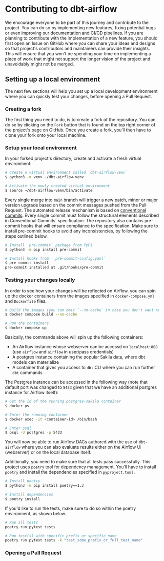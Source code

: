 # Contributing to dbt-airflow
We encourage everyone to be part of this journey and contribute to the project. You can do so by implementing new
features, fixing potential bugs or even improving our documentation and CI/CD pipelines. If you are planning to 
contribute with the implementation of a new feature, you should first open an Issue on GitHub where you can share your
ideas and designs so that project's contributors and maintainers can provide their insights. This will ensure that you
won't be spending your time on implementing a piece of work that might not support the longer vision of the project and
unavoidably might not be merged. 


## Setting up a local environment
The next few sections will help you set up a local development environment where you can quickly test your changes, 
before opening a Pull Request. 

### Creating a fork 

The first thing you need to do, is to create a fork of the repository. You can do so by clicking on the `Fork`
button that is found on the top right corner of the project's page on GitHub. Once you create a fork, you'll then have
to clone your fork onto your local machine. 

### Setup your local environment
In your forked project's directory, create and activate a fresh virtual environment:
```bash
# Create a virtual environment called `dbt-airflow-venv`
$ python3 -m venv ~/dbt-airflow-venv

# Activate the newly created virtual environment
$ source ~/dbt-airflow-venv/bin/activate
```

Every single merge into `main` branch will trigger a new patch, minor or major version upgrade based on the commit 
messages pushed  from the Pull Request.
The automated release mechanism is based on 
[conventional commits](https://www.conventionalcommits.org/en/v1.0.0/#summary).
Every single commit must follow the structural elements described in Conventional Commits' specification. 
The repository also contains pre-commit hooks that will ensure compliance to the specification. 
Make sure to install pre-commit hooks to avoid any inconsistencies, by following the steps outlined below. 
```bash
# Install `pre-commit` package from PyPI
$ python3 -m pip install pre-commit 

# Install hooks from `.pre-commit-config.yaml`
$ pre-commit install
pre-commit installed at .git/hooks/pre-commit
```

### Testing your changes locally
In order to see how your changes will be reflected on Airflow, you can spin up the docker containers from the images
specified in `docker-compose.yml` and `Dockerfile` files. 

```bash
# Build the images (you can omit `--no-cache` in case you don't want to re-build every layer)
$ docker compose build --no-cache

# Run the containers
$ docker compose up
```
Basically, the commands above will spin up the following containers:
- An Airflow instance whose webserver can be accessd on `localhost:808` (use `airflow` and `airflow` in user/pass credentials)
- A postgres instance containing the popular Sakila data, where dbt models can materialize
- A container that gives you access to `dbt` CLI where you can run further `dbt` commands

The Postgres instance can be accessed in the following way (note that default port was changed to `5433` given that we 
have an additional postgres instance for Airflow itself):
```bash
# Get the id of the running postgres-sakila container
$ docker ps

# Enter the running container
$ docker exec -it <container-id> /bin/bash

# Enter psql
$ psql -U postgres -p 5433 
```

You will now be able to run Airflow DAGs authored with the use of `dbt-airflow` where you can also evaluate results
either on the Airflow UI (webserver) or on the local database itself. 




Additionally, you need to make sure that all tests pass successfully. This project uses `poetry` tool for 
dependency management. You'll have to install `poetry` and install the dependencies specified in `pyproject.toml`. 
```bash
# Install poetry
$ python3 -m pip install poetry==1.3

# Install dependencies
$ poetry install
```

If you'd like to run the tests, make sure to do so within the poetry environment, as  shown below. 
```bash
# Run all tests
poetry run pytest tests 

# Run test(s) with specific prefix or specific name
poetry run pytest tests -k "test_some_prefix_or_full_test_name"
```


### Opening a Pull Request


